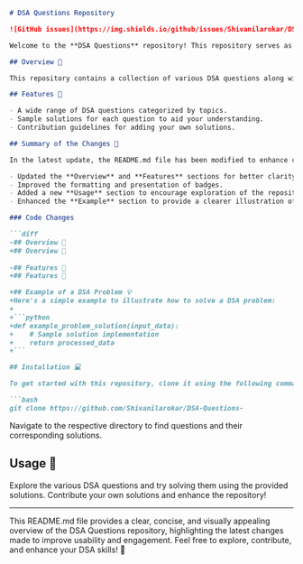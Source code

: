 ```markdown
# DSA Questions Repository

![GitHub issues](https://img.shields.io/github/issues/Shivanilarokar/DSA-Questions-) ![Stars](https://img.shields.io/github/stars/Shivanilarokar/DSA-Questions-) ![Forks](https://img.shields.io/github/forks/Shivanilarokar/DSA-Questions-)

Welcome to the **DSA Questions** repository! This repository serves as a comprehensive resource for practicing and mastering data structures and algorithms.

## Overview 🎉

This repository contains a collection of various DSA questions along with their solutions. It is designed to provide a structured approach to learning and practicing data structures and algorithms.

## Features 🎈

- A wide range of DSA questions categorized by topics.
- Sample solutions for each question to aid your understanding.
- Contribution guidelines for adding your own solutions.

## Summary of the Changes 🔧

In the latest update, the README.md file has been modified to enhance clarity and usability. Here are the key changes made:

- Updated the **Overview** and **Features** sections for better clarity.
- Improved the formatting and presentation of badges.
- Added a new **Usage** section to encourage exploration of the repository.
- Enhanced the **Example** section to provide a clearer illustration of a DSA problem.

### Code Changes

```diff
-## Overview 🤖
+## Overview 🎉
 
-## Features 🤩
+## Features 🎈

+## Example of a DSA Problem 💡
+Here's a simple example to illustrate how to solve a DSA problem:
+
+```python
+def example_problem_solution(input_data):
+    # Sample solution implementation
+    return processed_data
+```

## Installation 💻

To get started with this repository, clone it using the following command:

```bash
git clone https://github.com/Shivanilarokar/DSA-Questions-
```

Navigate to the respective directory to find questions and their corresponding solutions.

## Usage 📖

Explore the various DSA questions and try solving them using the provided solutions. Contribute your own solutions and enhance the repository!

---

This README.md file provides a clear, concise, and visually appealing overview of the DSA Questions repository, highlighting the latest changes made to improve usability and engagement. Feel free to explore, contribute, and enhance your DSA skills! 🚀
```